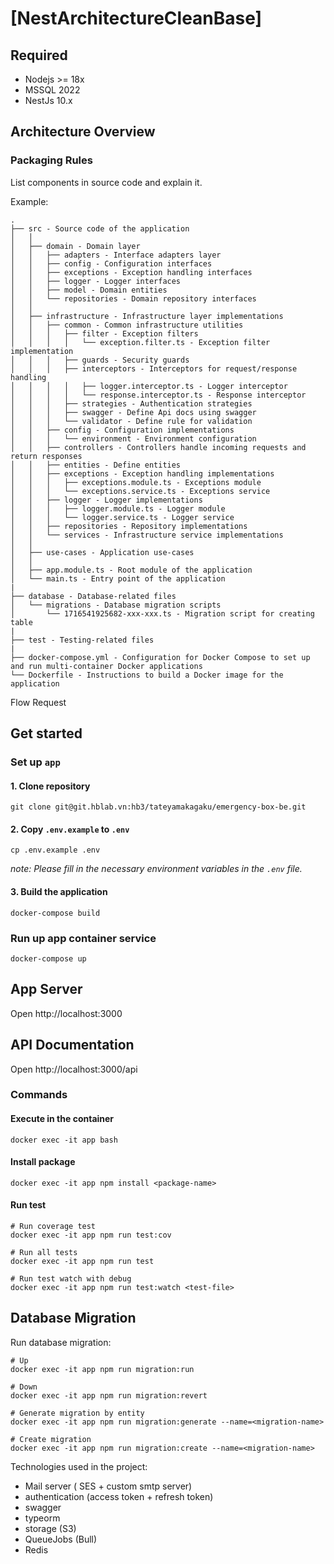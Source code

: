# [NestArchitectureCleanBase]

## Required

- Nodejs >= 18x
- MSSQL 2022
- NestJs 10.x

## Architecture Overview

### Packaging Rules

List components in source code and explain it.

Example:

```
.
├── src - Source code of the application
│   │
│   ├── domain - Domain layer
│   │   ├── adapters - Interface adapters layer
│   │   ├── config - Configuration interfaces
│   │   ├── exceptions - Exception handling interfaces
│   │   ├── logger - Logger interfaces
│   │   ├── model - Domain entities
│   │   └── repositories - Domain repository interfaces
│   │
│   ├── infrastructure - Infrastructure layer implementations
│   │   ├── common - Common infrastructure utilities
│   │   │   ├── filter - Exception filters
│   │   │   │   └── exception.filter.ts - Exception filter implementation
│   │   │   ├── guards - Security guards
│   │   │   ├── interceptors - Interceptors for request/response handling
│   │   │   │   ├── logger.interceptor.ts - Logger interceptor
│   │   │   │   └── response.interceptor.ts - Response interceptor
│   │   │   ├── strategies - Authentication strategies
│   │   │   ├── swagger - Define Api docs using swagger
│   │   │   └── validator - Define rule for validation
│   │   ├── config - Configuration implementations
│   │   │   └── environment - Environment configuration
│   │   ├── controllers - Controllers handle incoming requests and return responses
│   │   ├── entities - Define entities
│   │   ├── exceptions - Exception handling implementations
│   │   │   ├── exceptions.module.ts - Exceptions module
│   │   │   └── exceptions.service.ts - Exceptions service
│   │   ├── logger - Logger implementations
│   │   │   ├── logger.module.ts - Logger module
│   │   │   └── logger.service.ts - Logger service
│   │   ├── repositories - Repository implementations
│   │   └── services - Infrastructure service implementations
│   │
│   ├── use-cases - Application use-cases
│   │
│   ├── app.module.ts - Root module of the application
│   └── main.ts - Entry point of the application
|
├── database - Database-related files
│   └── migrations - Database migration scripts
│       └── 1716541925682-xxx-xxx.ts - Migration script for creating table
|
├── test - Testing-related files
|
├── docker-compose.yml - Configuration for Docker Compose to set up and run multi-container Docker applications
└── Dockerfile - Instructions to build a Docker image for the application
```

Flow Request



## Get started

### Set up `app`

#### 1. Clone repository

```console
git clone git@git.hblab.vn:hb3/tateyamakagaku/emergency-box-be.git
```

#### 2. Copy `.env.example` to `.env`

```console
cp .env.example .env
```

_note: Please fill in the necessary environment variables in the `.env` file._

#### 3. Build the application

```console
docker-compose build
```

### Run up app container service

```console
docker-compose up
```

## App Server

Open http://localhost:3000

## API Documentation

Open http://localhost:3000/api

### Commands

#### Execute in the container

```console
docker exec -it app bash
```

#### Install package

```console
docker exec -it app npm install <package-name>
```

#### Run test

```console
# Run coverage test
docker exec -it app npm run test:cov

# Run all tests
docker exec -it app npm run test

# Run test watch with debug
docker exec -it app npm run test:watch <test-file>
```

## Database Migration

Run database migration:

```console
# Up
docker exec -it app npm run migration:run

# Down
docker exec -it app npm run migration:revert

# Generate migration by entity
docker exec -it app npm run migration:generate --name=<migration-name>

# Create migration
docker exec -it app npm run migration:create --name=<migration-name>
```
Technologies used in the project:
- Mail server ( SES + custom smtp server)
- authentication (access token + refresh token)
- swagger
- typeorm
- storage (S3)
- QueueJobs (Bull)
- Redis

